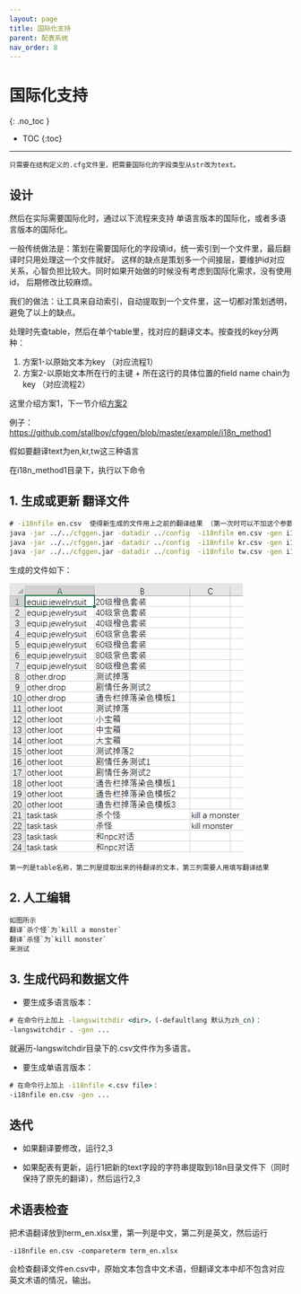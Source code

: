 ```yaml
---
layout: page
title: 国际化支持
parent: 配表系统
nav_order: 8
---
```

# 国际化支持
{: .no_toc }

- TOC
{:toc}
---

```
只需要在结构定义的.cfg文件里，把需要国际化的字段类型从str改为text。
```


## 设计


然后在实际需要国际化时，通过以下流程来支持 单语言版本的国际化，或者多语言版本的国际化。


一般传统做法是：策划在需要国际化的字段填id，统一索引到一个文件里，最后翻译时只用处理这一个文件就好。
这样的缺点是策划多一个间接层，要维护id对应关系，心智负担比较大。同时如果开始做的时候没有考虑到国际化需求，没有使用id，
后期修改比较麻烦。

我们的做法：让工具来自动索引，自动提取到一个文件里，这一切都对策划透明，避免了以上的缺点。

处理时先查table，然后在单个table里，找对应的翻译文本。按查找的key分两种：

1. 方案1-以原始文本为key （对应流程1）
2. 方案2-以原始文本所在行的主键 + 所在这行的具体位置的field name chain为key （对应流程2）


这里介绍方案1，下一节介绍[方案2](./09.i18n2.html)

例子： https://github.com/stallboy/cfggen/blob/master/example/i18n_method1

假如要翻译text为en,kr,tw这三种语言

在i18n_method1目录下，执行以下命令

## 1. 生成或更新 翻译文件

```bat
# -i18nfile en.csv  使得新生成的文件用上之前的翻译结果 （第一次时可以不加这个参数，或者手工创建空的en.csv文件）
java -jar ../../cfggen.jar -datadir ../config  -i18nfile en.csv -gen i18n,file=en.csv
java -jar ../../cfggen.jar -datadir ../config  -i18nfile kr.csv -gen i18n,file=kr.csv
java -jar ../../cfggen.jar -datadir ../config  -i18nfile tw.csv -gen i18n,file=tw.csv
```

生成的文件如下：

![method 1](i18n_method1.png)


```
第一列是table名称，第二列是提取出来的待翻译的文本，第三列需要人用填写翻译结果
```

## 2. 人工编辑

```
如图所示
翻译`杀个怪`为`kill a monster`
翻译`杀怪`为`kill monster`
来测试
```

## 3. 生成代码和数据文件

* 要生成多语言版本：

```bat
# 在命令行上加上 -langswitchdir <dir>，(-defaultlang 默认为zh_cn)：
-langswitchdir . -gen ...
```
就遍历-langswitchdir目录下的.csv文件作为多语言。


* 要生成单语言版本：

```bat
# 在命令行上加上 -i18nfile <.csv file>：
-i18nfile en.csv -gen ...
```

## 迭代

* 如果翻译要修改，运行2,3

* 如果配表有更新，运行1把新的text字段的字符串提取到i18n目录文件下（同时保持了原先的翻译），然后运行2,3




## 术语表检查

把术语翻译放到term_en.xlsx里，第一列是中文，第二列是英文，然后运行

```
-i18nfile en.csv -compareterm term_en.xlsx
```

会检查翻译文件en.csv中，原始文本包含中文术语，但翻译文本中却不包含对应英文术语的情况，输出。